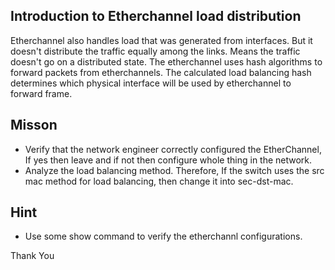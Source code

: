 ## Introduction to Etherchannel load distribution 

Etherchannel also handles load that was generated from interfaces. But it doesn't distribute the traffic equally among the links. Means the traffic doesn't go on a distributed state. The etherchannel uses hash algorithms to forward packets from etherchannels. The calculated load balancing hash determines which physical interface will be used by etherchannel to forward frame.


## Misson

- Verify that the network engineer correctly configured the EtherChannel, If yes then leave and if not then configure whole thing in the network.
- Analyze the load balancing method. Therefore, If the switch uses the src mac method for load balancing, then change it into sec-dst-mac.


## Hint

- Use some show command to verify the etherchannl configurations.

Thank You
